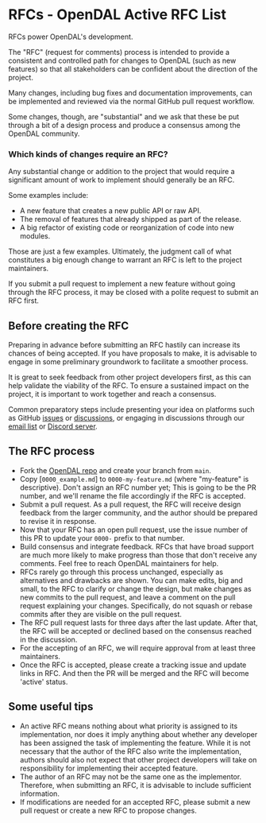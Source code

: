 # RFCs - OpenDAL Active RFC List

RFCs power OpenDAL's development.

The "RFC" (request for comments) process is intended to provide a consistent and controlled path for changes to OpenDAL (such as new features) so that all stakeholders can be confident about the direction of the project.

Many changes, including bug fixes and documentation improvements, can be implemented and reviewed via the normal GitHub pull request workflow.

Some changes, though, are "substantial" and we ask that these be put through a bit of a design process and produce a consensus among the OpenDAL community.

### Which kinds of changes require an RFC?

Any substantial change or addition to the project that would require a significant amount of work to implement should generally be an RFC. 

Some examples include:

- A new feature that creates a new public API or raw API. 
- The removal of features that already shipped as part of the release.
- A big refactor of existing code or reorganization of code into new modules.

Those are just a few examples. Ultimately, the judgment call of what constitutes a big enough change to warrant an RFC is left to the project maintainers.

If you submit a pull request to implement a new feature without going through the RFC process, it may be closed with a polite request to submit an RFC first.

## Before creating the RFC

Preparing in advance before submitting an RFC hastily can increase its chances of being accepted. If you have proposals to make, it is advisable to engage in some preliminary groundwork to facilitate a smoother process.

It is great to seek feedback from other project developers first, as this can help validate the viability of the RFC. To ensure a sustained impact on the project, it is important to work together and reach a consensus.

Common preparatory steps include presenting your idea on platforms such as GitHub [issues](https://github.com/apache/incubator-opendal/issues/) or [discussions](https://github.com/apache/incubator-opendal/discussions/categories/ideas), or engaging in discussions through our [email list](https://opendal.apache.org/community/#mailing-list) or [Discord server](https://discord.gg/XQy8yGR2dg). 

## The RFC process

- Fork the [OpenDAL repo](https://github.com/apache/incubator-opendal) and create your branch from `main`.
- Copy [`0000_example.md`] to `0000-my-feature.md` (where "my-feature" is descriptive). Don't assign an RFC number yet; This is going to be the PR number, and we'll rename the file accordingly if the RFC is accepted.
- Submit a pull request. As a pull request, the RFC will receive design feedback from the larger community, and the author should be prepared to revise it in response.
- Now that your RFC has an open pull request, use the issue number of this PR to update your `0000-` prefix to that number.
- Build consensus and integrate feedback. RFCs that have broad support are much more likely to make progress than those that don't receive any comments. Feel free to reach OpenDAL maintainers for help.
- RFCs rarely go through this process unchanged, especially as alternatives and drawbacks are shown. You can make edits, big and small, to the RFC to clarify or change the design, but make changes as new commits to the pull request, and leave a comment on the pull request explaining your changes. Specifically, do not squash or rebase commits after they are visible on the pull request.
- The RFC pull request lasts for three days after the last update. After that, the RFC will be accepted or declined based on the consensus reached in the discussion.
- For the accepting of an RFC, we will require approval from at least three maintainers.
- Once the RFC is accepted, please create a tracking issue and update links in RFC. And then the PR will be merged and the RFC will become 'active' status.

## Some useful tips

- An active RFC means nothing about what priority is assigned to its implementation, nor does it imply anything about whether any developer has been assigned the task of implementing the feature. While it is not necessary that the author of the RFC also write the implementation, authors should also not expect that other project developers will take on responsibility for implementing their accepted feature.
- The author of an RFC may not be the same one as the implementor. Therefore, when submitting an RFC, it is advisable to include sufficient information.
- If modifications are needed for an accepted RFC, please submit a new pull request or create a new RFC to propose changes.
